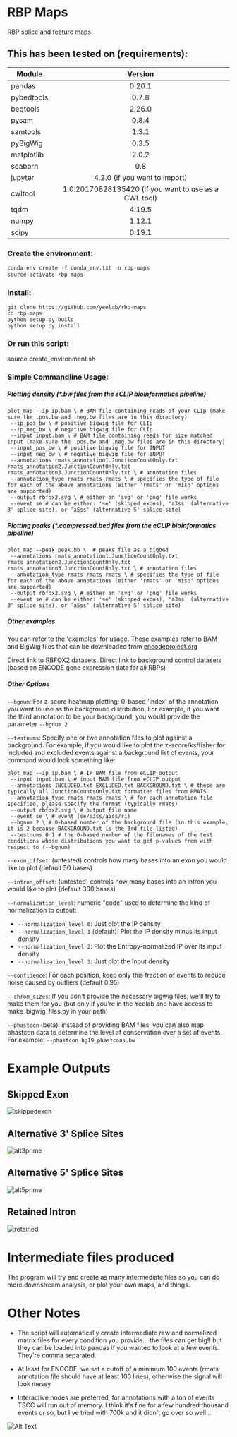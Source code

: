 # RBP Maps
RBP splice and feature maps

## This has been tested on (requirements):

| Module        | Version
| ------------- |:-------------:
| pandas        | 0.20.1
| pybedtools    | 0.7.8
| bedtools      | 2.26.0
| pysam         | 0.8.4
| samtools      | 1.3.1
| pyBigWig      | 0.3.5
| matplotlib    | 2.0.2
| seaborn       | 0.8
| jupyter       | 4.2.0 (if you want to import)
| cwltool       | 1.0.20170828135420 (if you want to use as a CWL tool)
| tqdm          | 4.19.5
| numpy         | 1.12.1
| scipy         | 0.19.1

### Create the environment:
```python
conda env create -f conda_env.txt -n rbp-maps
source activate rbp-maps
```

### Install:
```
git clone https://github.com/yeolab/rbp-maps
cd rbp-maps
python setup.py build
python setup.py install
```

### Or run this script:
source create_environment.sh

### Simple Commandline Usage:

##### Plotting density (*.bw files from the eCLIP bioinformatics pipeline)
```
plot_map --ip ip.bam \ # BAM file containing reads of your CLIp (make sure the .pos.bw and .neg.bw files are in this directory)
 --ip_pos_bw \ # positive bigwig file for CLIp
 --ip_neg_bw \ # negative bigwig file for CLIp
 --input input.bam \ # BAM file containing reads for size matched input (make sure the .pos.bw and .neg.bw files are in this directory)
 --input_pos_bw \ # positive bigwig file for INPUT
 --input_neg_bw \ # negative bigwig file for INPUT
 --annotations rmats_annotation1.JunctionCountOnly.txt rmats_annotation2.JunctionCountOnly.txt rmats_annotation3.JunctionCountOnly.txt \ # annotation files
 --annotation_type rmats rmats rmats \ # specifies the type of file for each of the above annotations (either 'rmats' or 'miso' options are supported)
 --output rbfox2.svg \ # either an 'svg' or 'png' file works
 --event se # can be either: 'se' (skipped exons), 'a3ss' (alternative 3' splice site), or 'a5ss' (alternative 5' splice site)
```

##### Plotting peaks (*.compressed.bed files from the eCLIP bioinformatics pipeline)
```
plot_map --peak peak.bb \  # peaks file as a bigbed
 --annotations rmats_annotation1.JunctionCountOnly.txt rmats_annotation2.JunctionCountOnly.txt rmats_annotation3.JunctionCountOnly.txt \ # annotation files
 --annotation_type rmats rmats rmats \ # specifies the type of file for each of the above annotations (either 'rmats' or 'miso' options are supported)
 --output rbfox2.svg \ # either an 'svg' or 'png' file works
 --event se # can be either: 'se' (skipped exons), 'a3ss' (alternative 3' splice site), or 'a5ss' (alternative 5' splice site)
```

##### Other examples
You can refer to the 'examples' for usage. These examples refer to BAM and BigWig files that can be downloaded from [encodeproject.org](https://encodeproject.org)

Direct link to [RBFOX2](https://www.encodeproject.org/experiments/ENCSR987FTF/) datasets.
Direct link to [background control](https://s3-us-west-1.amazonaws.com/external-collaborator-data/reference-data/se-background-controls.tar.gz) datasets (based on ENCODE gene expression data for all RBPs)
##### Other Options

```--bgnum```: For z-score heatmap plotting: 0-based 'index' of the annotation you want to use as the background distribution.
For example, if you want the third annotation to be your background, you would provide the parameter ```--bgnum 2```

```--testnums```: Specify one or two annotation files to plot against a background.
For example, if you would like to plot the z-score/ks/fisher for included and excluded events against a background list of events,
your command would look something like:

```
plot_map --ip ip.bam \ # IP BAM file from eCLIP output
 --input input.bam \ # input BAM file from eCLIP output
 --annotations INCLUDED.txt EXCLUDED.txt BACKGROUND.txt \ # these are typically all JunctionCountsOnly.txt formatted files from RMATS
 --annotation_type rmats rmats rmats \ # for each annotation file specified, please specify the format (typically rmats)
 --output rbfox2.svg \ # output file name
 --event se \ # event (se/a3ss/a5ss/ri)
 --bgnum 2 \ # 0-based number of the background file (in this example, it is 2 because BACKGROUND.txt is the 3rd file listed)
 --testnums 0 1 # the 0-based number of the filenames of the test conditions whose distributions you want to get p-values from with respect to (--bgnum)
```

```--exon_offset```: (untested) controls how many bases into an exon you would like to plot (default 50 bases)

```--intron_offset```: (untested) controls how many bases into an intron you would like to plot (default 300 bases)

```--normalization_level```: numeric "code" used to determine the kind of normalization to output:
 - ```--normalization_level 0```: Just plot the IP density
 - ```--normalization_level 1``` (default): Plot the IP density minus its input density
 - ```--normalization_level 2```: Plot the Entropy-normalized IP over its input density
 - ```--normalization_level 3```: Just plot the Input density

```--confidence```: For each position, keep only this fraction of events to reduce noise caused by outliers (default 0.95)

```--chrom_sizes```: If you don't provide the necessary bigwig files, we'll try to make them for you
(but only if you're in the Yeolab and have access to make_bigwig_files.py in your path)

```--phastcon``` (beta): instead of providing BAM files, you can also map phastcon data to
determine the level of conservation over a set of events. For example: ```--phastcon hg19_phastcons.bw```

# Example Outputs

## Skipped Exon
![skippedexon](https://github.com/YeoLab/rbp-maps/blob/master/documentation/images/skippedexon.png)

## Alternative 3' Splice Sites
![alt3prime](https://github.com/YeoLab/rbp-maps/blob/master/documentation/images/alternative3p.png)

## Alternative 5' Splice Sites
![alt5prime](https://github.com/YeoLab/rbp-maps/blob/master/documentation/images/alternative5p.png)

## Retained Intron
![retained](https://github.com/YeoLab/rbp-maps/blob/master/documentation/images/retainedintron.png)

# Intermediate files produced

The program will try and create as many intermediate files so you can do more downstream analysis, or plot your own maps, and things.


# Other Notes
- The script will automatically create intermediate raw and normalized matrix files for every condition you provide... the files can get big!! but they can be loaded into pandas if you wanted to look at a few events. They're comma separated.

- At least for ENCODE, we set a cutoff of a minimum 100 events (rmats annotation file should have at least 100 lines), otherwise the signal will look messy

- Interactive nodes are preferred, for annotations with a ton of events TSCC will run out of memory. I think it's fine for a few hundred thousand events or so, but I've tried with 700k and it didn't go over so well...

![Alt Text](http://cultofthepartyparrot.com/parrots/partyparrot.gif)

